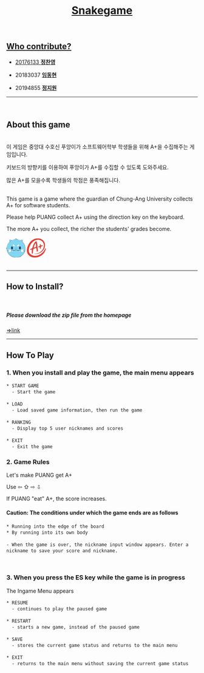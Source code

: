 
<div align=center><h1> 
  <a href="https://github.com/Software-engineering-team12/snakegame">Snakegame   
  </h1></div>
 <br>
  
## Who contribute?   
  
- 20176133 [**정찬영**](https://github.com/chanyoung1998)  
  
- 20183037 [**임동현**](https://github.com/iimpala)    
  
- 20194855 [**정지원**](https://github.com/jjiione)    
---
<br>
  
## About this game  
  
  <br>이 게임은 중앙대 수호신 푸앙이가 소프트웨어학부 학생들을 위해 A+을 수집해주는 게임입니다. 

  키보드의 방향키를 이용하여 푸앙이가 A+를 수집할 수 있도록 도와주세요.
  
  많은 A+를 모을수록 학생들의 학점은 풍족해집니다. <br> <br>
  
  This game is a game where the guardian of Chung-Ang University collects A+ for software students.

  Please help PUANG collect A+ using the direction key on the keyboard.

  The more A+ you collect, the richer the students' grades become. <br><br>
  <img src="/img/head_up.png" width="50" height="50" >
    <img src="/img/grade.png" width="50" height="50" >
   <br><br>   
  
  - - - 
## How to Install?
<br>
  
  ##### Please download the zip file from the homepage
  
  [=>link](https://software-engineering-team12.github.io/snakegame/)
  <br>

---

## How To Play
  
  ### 1. When you install and play the game, the main menu appears
    * START GAME
      - Start the game
  
    * LOAD
      - Load saved game information, then run the game
  
    * RANKING
      - Display top 5 user nicknames and scores
  
    * EXIT
      - Exit the game
  
  ### 2. Game Rules
  Let's make PUANG get A+
  
  Use ⇦ ⇧ ⇨ ⇩ 
  
  If PUANG "eat" A+, the score increases.
  
  #### Caution: The conditions under which the game ends are as follows
    * Running into the edge of the board
    * By running into its own body 
  
    - When the game is over, the nickname input window appears. Enter a nickname to save your score and nickname.
  <br>

  ### 3. When you press the ES key while the game is in progress
  The Ingame Menu appears<br>
  
    * RESUME 
      - continues to play the paused game
  
    * RESTART 
      - starts a new game, instead of the paused game
  
    * SAVE
      - stores the current game status and returns to the main menu
  
    * EXIT
      - returns to the main menu without saving the current game status
  <br>
